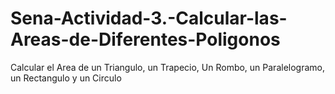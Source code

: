 # Sena-Actividad-3.-Calcular-las-Areas-de-Diferentes-Poligonos
Calcular el Area de un Triangulo, un Trapecio, Un Rombo, un Paralelogramo, un Rectangulo y un Circulo
